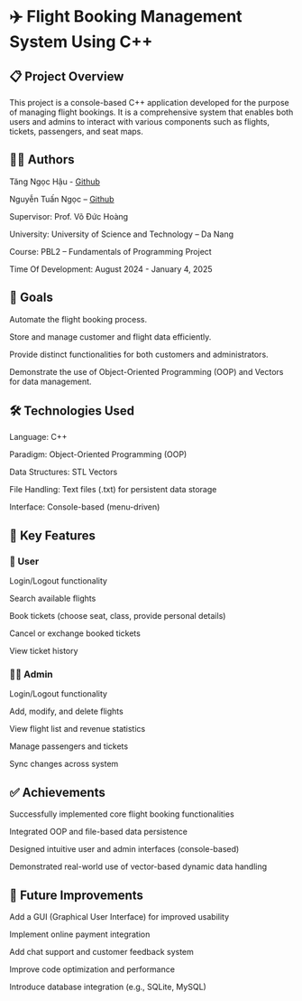 # ✈️ Flight Booking Management System Using C++
## 📋 Project Overview
This project is a console-based C++ application developed for the purpose of managing flight bookings. It is a comprehensive system that enables both users and admins to interact with various components such as flights, tickets, passengers, and seat maps.

## 🧑‍💻 Authors
Tăng Ngọc Hậu - [Github](https://www.github.com/dodoododo)

Nguyễn Tuấn Ngọc – [Github](https://github.com/sangoonthego)

Supervisor: Prof. Võ Đức Hoàng

University: University of Science and Technology – Da Nang

Course: PBL2 – Fundamentals of Programming Project

Time Of Development: August 2024 - January 4, 2025

## 🎯 Goals
Automate the flight booking process.

Store and manage customer and flight data efficiently.

Provide distinct functionalities for both customers and administrators.

Demonstrate the use of Object-Oriented Programming (OOP) and Vectors for data management.

## 🛠️ Technologies Used
Language: C++

Paradigm: Object-Oriented Programming (OOP)

Data Structures: STL Vectors

File Handling: Text files (.txt) for persistent data storage

Interface: Console-based (menu-driven)

## 🧩 Key Features
### 👤 User
Login/Logout functionality

Search available flights

Book tickets (choose seat, class, provide personal details)

Cancel or exchange booked tickets

View ticket history

### 👨‍✈ Admin
Login/Logout functionality

Add, modify, and delete flights

View flight list and revenue statistics

Manage passengers and tickets

Sync changes across system

## ✅ Achievements
Successfully implemented core flight booking functionalities

Integrated OOP and file-based data persistence

Designed intuitive user and admin interfaces (console-based)

Demonstrated real-world use of vector-based dynamic data handling

## 🔄 Future Improvements
Add a GUI (Graphical User Interface) for improved usability

Implement online payment integration

Add chat support and customer feedback system

Improve code optimization and performance

Introduce database integration (e.g., SQLite, MySQL)

